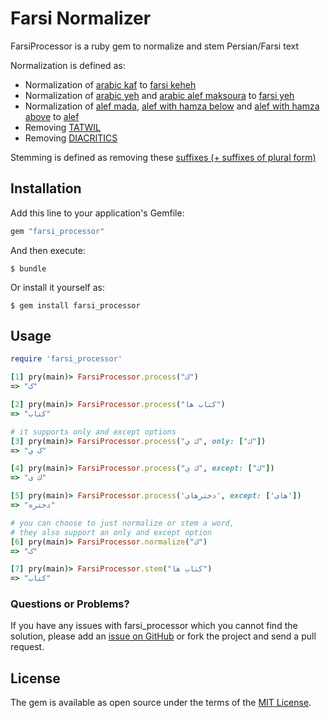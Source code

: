 # Farsi Normalizer

FarsiProcessor is a ruby gem to normalize and stem Persian/Farsi text

Normalization is defined as:
 - Normalization of [arabic kaf](https://unicode-table.com/en/0643/) to [farsi keheh](https://unicode-table.com/en/06A9/)
 - Normalization of [arabic yeh](https://unicode-table.com/en/064A/) and [arabic alef maksoura](https://unicode-table.com/en/0649/) to [farsi yeh](https://unicode-table.com/en/06CC/)
 - Normalization of [alef mada](https://unicode-table.com/en/0622/), [alef with hamza below](https://unicode-table.com/en/0625/) and [alef with hamza above](https://unicode-table.com/en/0623/) to [alef](https://unicode-table.com/en/0627/)
 - Removing [TATWIL](https://unicode-table.com/en/0640/)
 - Removing [DIACRITICS](https://github.com/mshka/farsi_processor/blob/master/lib/farsi_normalizer.rb#L18-L25)

Stemming is defined as removing these [suffixes (+ suffixes of plural form)](https://github.com/mshka/farsi_processor/blob/master/lib/farsi_stemmer.rb#L19-L28)

## Installation

Add this line to your application's Gemfile:

```ruby
gem "farsi_processor"
```

And then execute:

    $ bundle

Or install it yourself as:

    $ gem install farsi_processor

## Usage

```ruby
require 'farsi_processor'

[1] pry(main)> FarsiProcessor.process("ك")
=> "ک"

[2] pry(main)> FarsiProcessor.process("کتاب‌ ها")
=> "کتاب"

# it supports only and except options
[3] pry(main)> FarsiProcessor.process("ك ي", only: ["ك"])
=> "ک ي"

[4] pry(main)> FarsiProcessor.process("ك ي", except: ["ك"])
=> "ك ی"

[5] pry(main)> FarsiProcessor.process('دخترهای', except: ['های'])
=> "دختره"

# you can choose to just normalize or stem a word,
# they also support an only and except option
[6] pry(main)> FarsiProcessor.normalize("ك")
=> "ک"

[7] pry(main)> FarsiProcessor.stem("کتاب‌ ها")
=> "کتاب"

```

### Questions or Problems?

If you have any issues with farsi_processor which you cannot find the solution, please add an [issue on GitHub](https://github.com/mshka/farsi_processor/issues) or fork the project and send a pull request.

## License

The gem is available as open source under the terms of the [MIT License](http://opensource.org/licenses/MIT).
